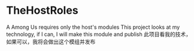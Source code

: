# TheHostRoles
A Among Us requires only the host's modules
This project looks at my technology, if I can, I will make this module and publish
此项目看我的技术，如果可以，我将会做出这个模组并发布
